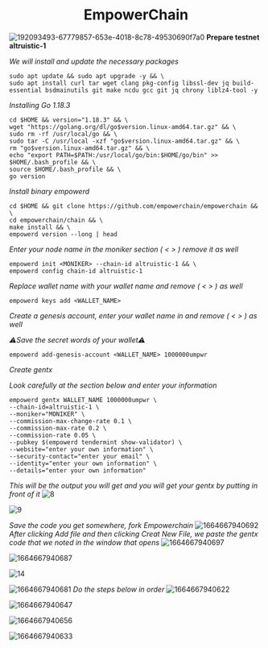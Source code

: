 <h1 align="center">EmpowerChain</h1>

![192093493-67779857-653e-4018-8c78-49530690f7a0](https://user-images.githubusercontent.com/100621008/193432234-78f7b5c3-2e22-4a1e-9ac2-f566bd52cd69.png)
**Prepare testnet altruistic-1**

*We will install and update the necessary packages*
```
sudo apt update && sudo apt upgrade -y && \
sudo apt install curl tar wget clang pkg-config libssl-dev jq build-essential bsdmainutils git make ncdu gcc git jq chrony liblz4-tool -y
```
*Installing Go 1.18.3*
```
cd $HOME && version="1.18.3" && \
wget "https://golang.org/dl/go$version.linux-amd64.tar.gz" && \
sudo rm -rf /usr/local/go && \
sudo tar -C /usr/local -xzf "go$version.linux-amd64.tar.gz" && \
rm "go$version.linux-amd64.tar.gz" && \
echo "export PATH=$PATH:/usr/local/go/bin:$HOME/go/bin" >> $HOME/.bash_profile && \
source $HOME/.bash_profile && \
go version
```
*Install binary empowerd*
```
cd $HOME && git clone https://github.com/empowerchain/empowerchain && \
cd empowerchain/chain && \
make install && \
empowerd version --long | head
```
*Enter your node name in the moniker section ( < > ) remove it as well*
```
empowerd init <MONIKER> --chain-id altruistic-1 && \
empowerd config chain-id altruistic-1
```
*Replace wallet name with your wallet name and remove ( < > ) as well*
```
empowerd keys add <WALLET_NAME>
```
*Create a genesis account, enter your wallet name in <walletname> and remove ( < > ) as well*
  
*:warning:Save the secret words of your wallet:warning:*
```
empowerd add-genesis-account <WALLET_NAME> 1000000umpwr
  ```
*Create gentx*
  
*Look carefully at the section below and enter your information*
  ```
  empowerd gentx WALLET_NAME 1000000umpwr \
--chain-id=altruistic-1 \
--moniker="MONIKER" \
--commission-max-change-rate 0.1 \
--commission-max-rate 0.2 \
--commission-rate 0.05 \
--pubkey $(empowerd tendermint show-validator) \
--website="enter your own information" \
--security-contact="enter your email" \
--identity="enter your own information" \
--details="enter your own information"
 ```
*This will be the output you will get and you will get your gentx by putting <cat> in front of it*
 ![8](https://user-images.githubusercontent.com/100621008/193432937-a4af4dc3-f81e-4114-b3ce-7e9c4919b272.jpg)
  
 ![9](https://user-images.githubusercontent.com/100621008/193432945-32a74deb-f56c-41c1-9f98-76ba3492632f.jpg)
  
*Save the code you get somewhere, fork Empowerchain*
 ![1664667940692](https://user-images.githubusercontent.com/100621008/193433068-e9ffad6c-5752-4b82-b94f-b716536e0182.jpg)
*After clicking Add file and then clicking Creat New File, we paste the gentx code that we noted in the window that opens*
![1664667940697](https://user-images.githubusercontent.com/100621008/193433245-b30b26b7-adb0-44ea-b729-0f71c3c2c591.jpg)
  
![1664667940687](https://user-images.githubusercontent.com/100621008/193433251-8a72be88-5fcf-46dd-8d74-4051d2ab7926.jpg)
  
![14](https://user-images.githubusercontent.com/100621008/193433339-3d43e9f2-20cc-45c2-9601-7c29c35e61f9.jpg)
  
![1664667940681](https://user-images.githubusercontent.com/100621008/193433356-5dd5713a-6f00-4b07-8b3c-75398a3efd27.jpg)
*Do the steps below in order*
![1664667940622](https://user-images.githubusercontent.com/100621008/193433506-42d326cc-6c0e-4f9e-a862-9a0a974e5890.png)

![1664667940647](https://user-images.githubusercontent.com/100621008/193433514-8c8558ca-ba6a-4018-bbe7-75bd80433431.png)

![1664667940656](https://user-images.githubusercontent.com/100621008/193433518-9525c9ed-853d-437a-b855-6b26ae140658.png)

![1664667940633](https://user-images.githubusercontent.com/100621008/193433520-b20e4988-94c3-4134-8ae3-02263f69b741.png)

  
